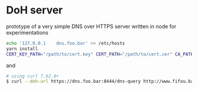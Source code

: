 # DoH server

prototype of a very simple DNS over HTTPS server written in node for experimentations

```sh
echo '127.0.0.1    dns.foo.bar' >> /etc/hosts
yarn install
CERT_KEY_PATH="/path/to/cert.key" CERT_PATH="/path/to/cert.cer" CA_PATH="/path/to/ca/cert.cer" yarn start
```
and 

```sh
# using curl 7.62.0+
$ curl --doh-url https://dns.foo.bar:8444/dns-query http://www.fifou.bar:8888
```